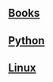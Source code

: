 ## [Books](./book/books_index.md) 
## [Python](./python/python_index.md) 
## [Linux](./linux/linux_index.md) 

